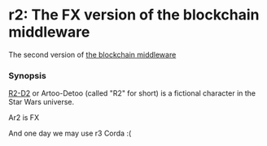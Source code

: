 # r2: The FX version of the blockchain middleware

The second version of [the blockchain middleware](https://gitlab.chainedfinance.com/chaincore/mordor)

### Synopsis

[R2-D2](https://en.wikipedia.org/wiki/R2-D2) or Artoo-Detoo (called "R2" for short) is a fictional character in the Star Wars universe.

Ar2 is FX

And one day we may use r3 Corda :(

